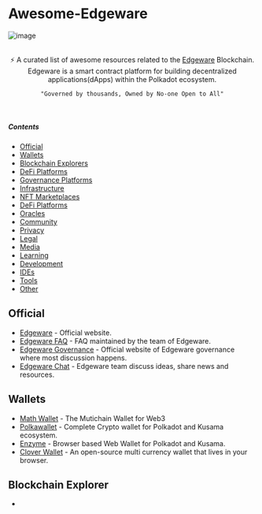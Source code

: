 # Awesome-Edgeware


![image](https://user-images.githubusercontent.com/76008106/161968401-dcc2f986-6780-4987-a44f-b2f2bb5474f1.png)

</div>
<br/>
<div align="center">
⚡ A curated list of awesome resources related to the <a href='https://edgewa.re/'>Edgeware</a> Blockchain.
<br />
Edgeware is a smart contract platform for building decentralized applications(dApps) within the Polkadot ecosystem.
    
    "Governed by thousands, Owned by No-one Open to All"
    
</div>
<br/>




##### Contents
    
- [Official](#official)
- [Wallets](#wallets)
- [Blockchain Explorers](#blockchain-explorers)
- [DeFi Platforms](#defi-platforms)
- [Governance Platforms](#governance-platforms)
- [Infrastructure](#infrastructure)
- [NFT Marketplaces](#nft-marketplaces)
- [DeFi Platforms](#defi-platforms)
- [Oracles](#oracles)
- [Community](#community)
- [Privacy](#arcs)
- [Legal](#metrics)
- [Media](#media) 
- [Learning](#learning)
- [Development](#development)
- [IDEs](#ides)
- [Tools](#tools)
- [Other](#other)

## Official

- [Edgeware](https://edgewa.re/) - Official website.
- [Edgeware FAQ](https://docs.edgeware.wiki/resources/faq/faqs-for-new-users) - FAQ maintained by the team of Edgeware.
- [Edgeware Governance](https://gov.edgewa.re/) - Official website of Edgeware governance where most discussion happens.
- [Edgeware Chat](http://edgeware.chat/) - Edgeware team discuss ideas, share news and resources.


## Wallets

- [Math Wallet](https://mathwallet.org/en-us/) - The Mutichain Wallet for Web3
- [Polkawallet](https://polkawallet.io/) - Complete Crypto wallet for Polkadot and Kusama ecosystem.
- [Enzyme](https://getenzyme.dev/) - Browser based Web Wallet for Polkadot and Kusama.
- [Clover Wallet](https://wallet.clover.finance/#/) - An open-source multi currency wallet that lives in your browser.

## Blockchain Explorer

- 




